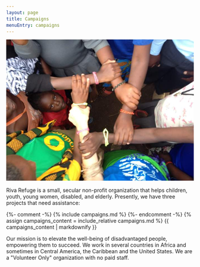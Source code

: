 ```yaml
---
layout: page
title: Campaigns
menuEntry: campaigns
---
```



![Arms links](/images/fp-hero.jpg)


Riva Refuge is a small, secular non-profit organization that helps children, youth, young women, disabled, and elderly. Presently, we have three projects that need assistance:

{%- comment -%}
{% include campaigns.md %}
{%- endcomment -%}
{% assign campaigns_content = include_relative campaigns.md %}
{{ campaigns_content | markdownify }}


Our mission is to elevate the well-being of disadvantaged people, empowering them to succeed. We work in several countries in Africa and sometimes in Central America, the Caribbean and the United States. We are a "Volunteer Only" organization with no paid staff.